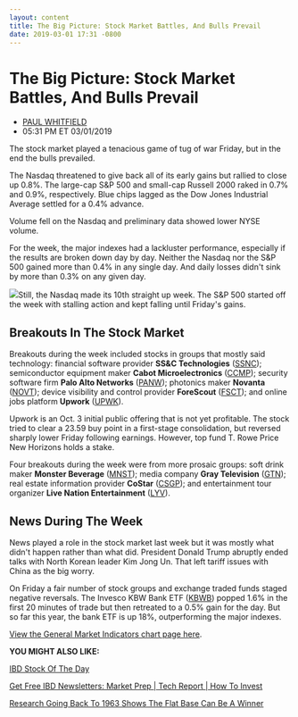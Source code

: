 ```yaml
---
layout: content
title: The Big Picture: Stock Market Battles, And Bulls Prevail
date: 2019-03-01 17:31 -0800
---
```



The Big Picture: Stock Market Battles, And Bulls Prevail
=========================================================




* [PAUL WHITFIELD](https://www.investors.com/author/whitfieldp/ "Posts by PAUL WHITFIELD")
* 05:31 PM ET 03/01/2019




The stock market played a tenacious game of tug of war Friday, but in the end the bulls prevailed.




The Nasdaq threatened to give back all of its early gains but rallied to close up 0.8%. The large-cap S&P 500 and small-cap Russell 2000 raked in 0.7% and 0.9%, respectively. Blue chips lagged as the Dow Jones Industrial Average settled for a 0.4% advance.


Volume fell on the Nasdaq and preliminary data showed lower NYSE volume.


For the week, the major indexes had a lackluster performance, especially if the results are broken down day by day. Neither the Nasdaq nor the S&P 500 gained more than 0.4% in any single day. And daily losses didn't sink by more than 0.3% on any given day.


![](https://www.investors.com/wp-content/uploads/2019/03/MP_030119-217x300.jpg)Still, the Nasdaq made its 10th straight up week. The S&P 500 started off the week with stalling action and kept falling until Friday's gains.


Breakouts In The Stock Market
-----------------------------


Breakouts during the week included stocks in groups that mostly said technology: financial software provider **SS&C Technologies** ([SSNC](https://research.investors.com/quote.aspx?symbol=SSNC)); semiconductor equipment maker **Cabot Microelectronics** ([CCMP](https://research.investors.com/quote.aspx?symbol=CCMP)); security software firm **Palo Alto Networks** ([PANW](https://research.investors.com/quote.aspx?symbol=PANW)); photonics maker **Novanta** ([NOVT](https://research.investors.com/quote.aspx?symbol=NOVT)); device visibility and control provider **ForeScout** ([FSCT](https://research.investors.com/quote.aspx?symbol=FSCT)); and online jobs platform **Upwork** ([UPWK](https://research.investors.com/quote.aspx?symbol=UPWK)).


Upwork is an Oct. 3 initial public offering that is not yet profitable. The stock tried to clear a 23.59 buy point in a first-stage consolidation, but reversed sharply lower Friday following earnings. However, top fund T. Rowe Price New Horizons holds a stake.


Four breakouts during the week were from more prosaic groups: soft drink maker **Monster Beverage** ([MNST](https://research.investors.com/quote.aspx?symbol=MNST)); media company **Gray Television** ([GTN](https://research.investors.com/quote.aspx?symbol=GTN)); real estate information provider **CoStar** ([CSGP](https://research.investors.com/quote.aspx?symbol=CSGP)); and entertainment tour organizer **Live Nation Entertainment** ([LYV](https://research.investors.com/quote.aspx?symbol=LYV)).


News During The Week
--------------------


News played a role in the stock market last week but it was mostly what didn't happen rather than what did. President Donald Trump abruptly ended talks with North Korean leader Kim Jong Un. That left tariff issues with China as the big worry.


On Friday a fair number of stock groups and exchange traded funds staged negative reversals. The Invesco KBW Bank ETF ([KBWB](https://research.investors.com/quote.aspx?symbol=KBWB)) popped 1.6% in the first 20 minutes of trade but then retreated to a 0.5% gain for the day. But so far this year, the bank ETF is up 18%, outperforming the major indexes.


[View the General Market Indicators chart page here](https://www.investors.com/wp-content/uploads/2019/03/GMI_030419.pdf).


**YOU MIGHT ALSO LIKE:**


[IBD Stock Of The Day](https://www.investors.com/research/ibd-stock-of-the-day/)


[Get Free IBD Newsletters: Market Prep | Tech Report | How To Invest](https://shop.investors.com/offer/splashresponsive.aspx?id=newsletters-howtoinvest)


[Research Going Back To 1963 Shows The Flat Base Can Be A Winner](https://www.investors.com/how-to-invest/investors-corner/flat-base-stock-dollar-tree-breakout/)




